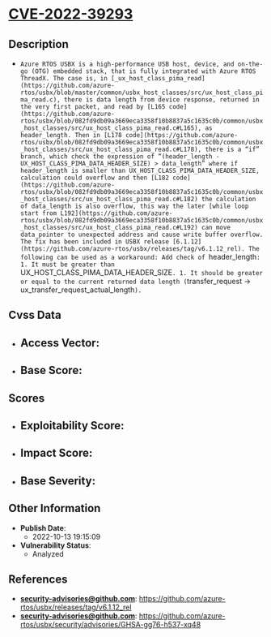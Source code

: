 
# [CVE-2022-39293](https://cve.mitre.org/cgi-bin/cvename.cgi?name=CVE-2022-39293)

## Description

- `Azure RTOS USBX is a high-performance USB host, device, and on-the-go (OTG) embedded stack, that is fully integrated with Azure RTOS ThreadX. The case is, in [_ux_host_class_pima_read](https://github.com/azure-rtos/usbx/blob/master/common/usbx_host_classes/src/ux_host_class_pima_read.c), there is data length from device response, returned in the very first packet, and read by [L165 code](https://github.com/azure-rtos/usbx/blob/082fd9db09a3669eca3358f10b8837a5c1635c0b/common/usbx_host_classes/src/ux_host_class_pima_read.c#L165), as header_length. Then in [L178 code](https://github.com/azure-rtos/usbx/blob/082fd9db09a3669eca3358f10b8837a5c1635c0b/common/usbx_host_classes/src/ux_host_class_pima_read.c#L178), there is a “if” branch, which check the expression of “(header_length - UX_HOST_CLASS_PIMA_DATA_HEADER_SIZE) > data_length” where if header_length is smaller than UX_HOST_CLASS_PIMA_DATA_HEADER_SIZE, calculation could overflow and then [L182 code](https://github.com/azure-rtos/usbx/blob/082fd9db09a3669eca3358f10b8837a5c1635c0b/common/usbx_host_classes/src/ux_host_class_pima_read.c#L182) the calculation of data_length is also overflow, this way the later [while loop start from L192](https://github.com/azure-rtos/usbx/blob/082fd9db09a3669eca3358f10b8837a5c1635c0b/common/usbx_host_classes/src/ux_host_class_pima_read.c#L192) can move data_pointer to unexpected address and cause write buffer overflow. The fix has been included in USBX release [6.1.12](https://github.com/azure-rtos/usbx/releases/tag/v6.1.12_rel). The following can be used as a workaround: Add check of `header_length`: 1. It must be greater than `UX_HOST_CLASS_PIMA_DATA_HEADER_SIZE`. 1. It should be greater or equal to the current returned data length (`transfer_request -> ux_transfer_request_actual_length`).`

## Cvss Data

- **Access Vector**:
  - 
- **Base Score**:
  - 

## Scores

- **Exploitability Score**:
  - 
- **Impact Score**:
  - 
- **Base Severity**:
  - 

## Other Information

- **Publish Date**:
  - 2022-10-13 19:15:09
- **Vulnerability Status**:
  - Analyzed

## References

- **security-advisories@github.com**: https://github.com/azure-rtos/usbx/releases/tag/v6.1.12_rel
- **security-advisories@github.com**: https://github.com/azure-rtos/usbx/security/advisories/GHSA-gg76-h537-xq48
